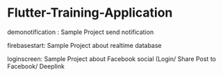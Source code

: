 # Flutter-Training-Application
demonotification : Sample Project send notification

firebasestart: Sample Project about realtime database

loginscreen: Sample Project about Facebook social (Login/ Share Post to Facebook/ Deeplink
